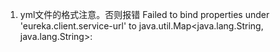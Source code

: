 1. yml文件的格式注意。否则报错
Failed to bind properties under 'eureka.client.service-url' 
to java.util.Map<java.lang.String, java.lang.String>:

